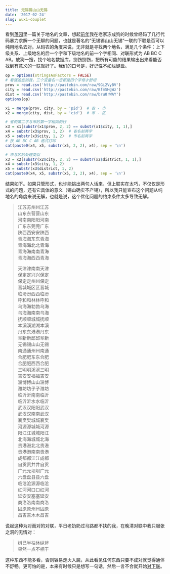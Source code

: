 ```yaml
---
title: 无锡锡山山无锡
date: '2017-02-24'
slug: wuxi-couplet
---
```


看到[落园](http://www.loyhome.com/?p=4203)里一篇关于地名的文章，想起[前年](/cn/2015/09/memory/)我在老家冻成狗的时候曾经码了几行代码暴力求解一个无聊的问题，也就是著名的“无锡锡山山无锡”一联的下联是否可以纯用地名去对。从码农的角度来说，无非就是寻找两个地名，满足几个条件：上下级关系、上级地名的后一个字和下级地名的前一个字相同、对联形式为 AB BC C AB。放狗一搜，找个地名数据库，捯饬捯饬，把所有可能的结果输出出来看能否找到有意义的一联就好了。我们的口号是，好记性不如烂键盘。

```r
op = options(stringsAsFactors = FALSE)
# 看强迫症如我，三个变量名一定都是四个字母才舒坦
prov = read.csv('http://pastebin.com/raw/9Gi2VyBV')
city = read.csv('http://pastebin.com/raw/BfmSHgWz')
dist = read.csv('http://pastebin.com/raw/bru0rWAY')
options(op)

x1 = merge(prov, city, by = 'pid')  # 省 - 市
x2 = merge(city, dist, by = 'cid')  # 市 - 区

# 省的第二字与市的第一字相同的行
x3 = x1[substr(x1$prov, 2, 2) == substr(x1$city, 1, 1),]
x4 = substr(x3$prov, 1, 2)  # 省名前两字
x5 = substr(x3$city, 1, 2)  # 市名前两字
# 按 AB BC C AB 格式打印
cat(paste0(x4, x5, substr(x5, 2, 2), x4), sep = '\n')

# 市与区的处理类似
x3 = x2[substr(x2$city, 2, 2) == substr(x2$district, 1, 1),]
x4 = substr(x3$city, 1, 2)
x5 = substr(x3$district, 1, 2)
cat(paste0(x4, x5, substr(x5, 2, 2), x4), sep = '\n')
```

结果如下。如果只管形式，也许能挑出两句人话来，但上联实在太巧，不仅仅是形式的问题，还有它具体的意义（锡山确实不产锡），所以我只能宣布这个问题从纯地名的角度来说无解，也就是说，这个优化问题的约束条件太多导致无解。

> 江苏苏州州江苏  
> 山东东营营山东  
> 河南南阳阳河南  
> 广东东莞莞广东  
> 陕西西安安陕西  
> 青海海东东青海  
> 青海海北北青海  
> 青海海南南青海  
> 青海海西西青海
> 
> 天津津南南天津  
保定定兴兴保定  
保定定州州保定  
晋城城区区晋城  
临汾汾西西临汾  
呼和和林林呼和  
乌海海勃勃乌海  
乌海海南南乌海  
抚顺顺城城抚顺  
本溪溪湖湖本溪  
丹东东港港丹东  
阜新新邱邱阜新  
无锡锡山山无锡  
南通通州州南通  
合肥肥东东合肥  
合肥肥西西合肥  
三明明溪溪三明  
吉安安福福吉安  
淄博博山山淄博  
潍坊坊子子潍坊  
临沂沂南南临沂  
临沂沂水水临沂  
武汉汉阳阳武汉  
武汉汉南南武汉  
襄樊樊城城襄樊  
河源源城城河源  
阳江江城城阳江  
北海海城城北海  
贵港港北北贵港  
贵港港南南贵港  
成都都江江成都  
自贡贡井井自贡  
广元元坝坝广元  
六盘盘县县六盘  
临沧沧源源临沧  
红河河口口红河  
延安安塞塞延安  
商洛洛南南商洛  
固原原州州固原  
昌吉吉木木昌吉

说起这种为对而对的对联，平日老奶奶过马路都不扶的我，在晚清对联中我只服张之洞的无情对：

> 树已半枯休纵斧  
果然一点不相干

这种东西不能多看，否则容易走火入魔，从此看见任何东西只要不成对就觉得通体不舒畅。更可怕的是，本来有时候只是想写一句话，然后一言不合就开始[对下联](http://weibo.com/2514669664/Ekjxqkx9z)。

<!--# 2021 年狗主给出了一对，算是终结了这道题：长安安乐乐安长 -->
